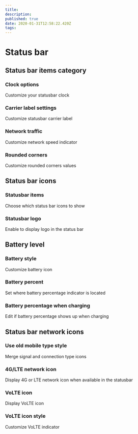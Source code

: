 ```yaml
---
title: 
description: 
published: true
date: 2020-01-31T12:58:22.420Z
tags: 
---
```


# Status bar

## Status bar items category

### Clock options
Customize your statusbar clock

### Carrier label settings
Customize statusbar carrier label

### Network traffic
Customize network speed indicator

### Rounded corners
Customize rounded corners values


## Status bar icons

### Statusbar items
Choose which status bar icons to show

### Statusbar logo
Enable to display logo in the status bar


## Battery level

### Battery style
Customize battery icon

### Battery percent
Set where battery percentage indicator is located

### Battery percentage when charging
Edit if battery percentage shows up when charging


## Status bar network icons

### Use old mobile type style
Merge signal and connection type icons

### 4G/LTE network icon
Display 4G or LTE network icon when available in the statusbar

### VoLTE icon
Display VoLTE icon

### VoLTE icon style
Customize VoLTE indicator